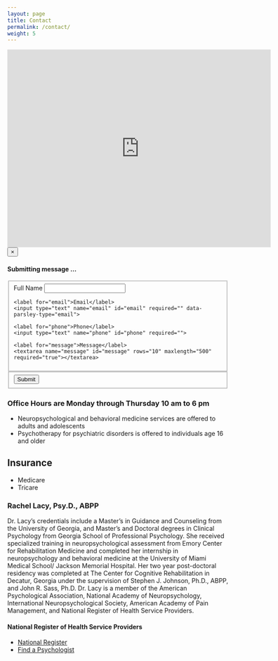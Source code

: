 ```yaml
---
layout: page
title: Contact
permalink: /contact/
weight: 5
---
```

<iframe src="https://www.google.com/maps/embed?pb=!1m18!1m12!1m3!1d3306.9897743829265!2d-84.1398910490016!3d34.018473426860886!2m3!1f0!2f0!3f0!3m2!1i1024!2i768!4f13.1!3m3!1m2!1s0x88f598794fa590ab%3A0x15800e05f32491c1!2sRachel+Lacy%2C+Psy.D.%2C+P.C.!5e0!3m2!1sen!2sus!4v1465093154765" width="600" height="450" frameborder="0" style="border:0" allowfullscreen></iframe>

<script src="https://ajax.googleapis.com/ajax/libs/jquery/1.12.4/jquery.min.js"></script>
<script src="https://cdn.jsdelivr.net/parsleyjs/2.6.0/parsley.min.js"></script>
<script src="../js/bootstrap.min.js"></script>

<div class="modal fade" id="submission" tabindex="-1" role="dialog">
  <div class="modal-dialog" role="document">
    <div class="modal-content">
      <div class="modal-header">
        <button type="button" class="close" data-dismiss="modal" aria-label="Close"><span aria-hidden="true">&times;</span></button>
        <h4 class="modal-title">Submitting message &hellip;</h4>
      </div>
      <div class="modal-body">
        <div class="progress">
          <div class="progress-bar" role="progressbar" aria-valuenow="0" aria-valuemax="100">
          </div>
        </div>
        <div id="delivered" class="alert alert-success" role="alert" style="display:none;">
          Message Delivered.
        </div>
        <div id="failed" class="alert alert-danger" role="alert" style="display:none;">
          <p>Message delivery failed.</p>
          <p>Please leave a message with Dr. Lacy's office at 770-722-7827.</p>
        </div>
      </div>
    </div><!-- /.modal-content -->
  </div><!-- /.modal-dialog -->
</div><!-- /.modal -->

<script>
  $(document).ready(function() {
    $('#contact').parsley();
    $('#contact').submit(function(event) {
      $('#delivered').hide();
      $('#failed').hide();
      $('.progress-bar').attr('aria-valuenow',0)
      $('#submission').modal({keyboard: false,
                              backdrop: false});
      $('.progress-bar').each(function() {
        var $bar = $(this);
        var progress = setInterval(function() {

          var currWidth = parseInt($bar.attr('aria-valuenow'));
          var maxWidth = parseInt($bar.attr('aria-valuemax'));

          //update the progress
          $bar.width(currWidth+'%');
          $bar.attr('aria-valuenow',currWidth+1);

          //clear timer when max is reach
          if (currWidth >= maxWidth){
            clearInterval(progress);
          }
        }, 400);
      });
      $.ajax({
      url: 'https://m9p097qv56.execute-api.us-east-1.amazonaws.com/production/submit',
        method: 'POST',
        data: $('#contact').serialize(),
        dataType: 'json'
      })
      .done(function(data, textStatus, jqXHR) {
        console.log(jqXHR);
        if (jqXHR.responseText='{"code":0,"error":"SUCCESS","message":"messages sent"}') {
          console.log("woohoo");
        } else {
          console.log("we have failed");
        }

        $('.progress-bar').attr('aria-valuenow',100);
        $('#delivered').fadeIn();
        setInterval(function() {
          $('#submission').modal('hide');
          $('#contact').hide();
        }, 3000);
      })
      .fail(function(data) {
        $('.progress-bar').attr('aria-valuenow',100);
        $('#failed').fadeIn();
      });
      event.preventDefault();
    });
  });
</script>

<form id="contact" method="post">
  <fieldset class="account-info">
    <label for="name">Full Name</label>
    <input type="text" name="name" id="name" required="" data-parsley-error-message="Name is required">

    <label for="email">Email</label>
    <input type="text" name="email" id="email" required="" data-parsley-type="email">

    <label for="phone">Phone</label>
    <input type="text" name="phone" id="phone" required="">

    <label for="message">Message</label>
    <textarea name="message" id="message" rows="10" maxlength="500" required="true"></textarea>
  </fieldset>

  <fieldset class="account-action">
    <input type="submit" value="Submit">
  </fieldset>
</form>

### Office Hours are Monday through Thursday 10 am to 6 pm

* Neuropsychological and behavioral medicine services are offered to adults and adolescents
* Psychotherapy for psychiatric disorders is offered to individuals age 16 and older

## Insurance
* Medicare
* Tricare

### Rachel Lacy, Psy.D., ABPP

Dr. Lacy’s credentials include a Master’s in Guidance and Counseling
from the University of Georgia, and Master’s and Doctoral degrees in
Clinical Psychology from Georgia School of Professional
Psychology. She received specialized training in neuropsychological
assessment from Emory Center for Rehabilitation Medicine and completed
her internship in neuropsychology and behavioral medicine at the
University of Miami Medical School/ Jackson Memorial Hospital. Her two
year post-doctoral residency was completed at The Center for Cognitive
Rehabilitation in Decatur, Georgia under the supervision of Stephen
J. Johnson, Ph.D., ABPP, and John R. Sass, Ph.D. Dr. Lacy is a member
of the American Psychological Association, National Academy of
Neuropsychology, International Neuropsychological Society, American
Academy of Pain Management, and National Register of Health Service
Providers.

#### National Register of Health Service Providers
* [National Register](http://www.nationalregister.org)
* [Find a Psychologist](http://www.findapsychologist.org)
